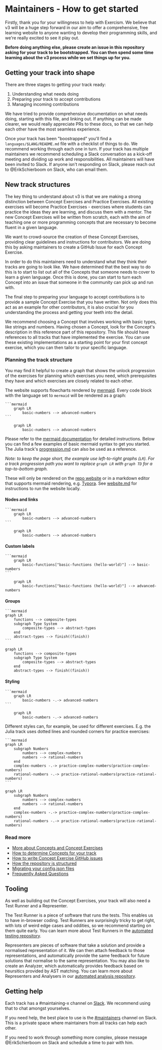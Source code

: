 # Maintainers - How to get started

Firstly, thank you for your willingness to help with Exercism. We believe that v3 will be a huge step forward in our aim to offer a comprehensive, free learning website to anyone wanting to develop their programming skills, and we're really excited to see it play out.

**Before doing anything else, please create an issue in this repository asking for your track to be bootstrapped. You can then spend some time learning about the v3 process while we set things up for you.**

## Getting your track into shape

There are three stages to getting your track ready:

1. Understanding what needs doing
2. Preparing your track to accept contributions
3. Managing incoming contributions

We have tried to provide comprehensive documentation on what needs doing, starting with this file, and linking out. If anything can be made clearer, we would really appreciate PRs to these docs, so that we can help each other have the most seamless experience.

Once your track has been "boostrapped" you'll find a `languages/$LANG/README.md` file with a checklist of things to do. We recommend working through each one in turn. If your track has multiple maintainers we recommend scheduling a Slack conversation as a kick-off meeting and dividing up work and responsibilities. All maintainers will have been invited to Slack. If anyone isn't responding on Slack, please reach out to @ErikSchierboom on Slack, who can email them.

## New track structures

The key thing to understand about v3 is that we are making a strong distinction between Concept Exercises and Practice Exercises. All existing exercises will become Practice Exercises - exercises where students can practice the ideas they are learning, and discuss them with a mentor. The new Concept Exercises will be written from scratch, each with the aim of teaching one or more programming concepts that are necessary to become fluent in a given language.

We want to crowd-source the creation of these Concept Exercises, providing clear guidelines and instructions for contributors. We are doing this by asking maintainers to create a GitHub Issue for each Concept Exercise.

In order to do this maintainers need to understand what they think their tracks are going to look like. We have determined that the best way to do this is to start to list out all of the Concepts that someone needs to cover to learn a given language. Once this is done, you can start to turn each Concept into an issue that someone in the community can pick up and run with.

The final step to preparing your language to accept contributions is to provide a sample Concept Exercise that you have written. Not only does this act as an example for other contributors, it is also crucial for you understanding the process and getting your teeth into the detail.

We recommend choosing a Concept that involves working with basic types, like strings and numbers. Having chosen a Concept, look for the Concept's description in this reference part of this repository. This file should have references to all tracks that have implemented the exercise. You can use these existing implementations as a starting point for your first concept exercise, which you can then tailor to your specific language.

### Planning the track structure

You may find it helpful to create a graph that shows the unlock progression of the exercises for planning which exercises you need, which prerequisites they have and which exercises are closely related to each other.

The website supports flowcharts rendered by [mermaid](https://mermaid-js.github.io/mermaid/#/flowchart). Every code block with the language set to `mermaid` will be rendered as a graph:

    ```mermaid
        graph LR
            basic-numbers --> advanced-numbers
    ```

```mermaid
    graph LR
        basic-numbers --> advanced-numbers
```

Please refer to the [mermaid documentation](https://mermaid-js.github.io/mermaid/#/flowchart) for detailed instructions. Below you can find a few examples of basic mermaid syntax to get you started. The Julia track's [progression.md](./../../languages/julia/reference/progression.md) can also be used as a reference.

*Note: to keep the page short, the example use left-to-right graphs (`LR`). For a track progression path you want to replace `graph LR` with `graph TD` for a top-to-bottom graph.*

These will only be rendered on the [repo website](https://exercism.github.io/v3) or in a markdown editor that supports mermaid rendering, e.g. [Typora](https://www.typora.io/). See [website.md](./website.md) for instructions to run the website locally. 

#### Nodes and links

    ```mermaid
        graph LR
            basic-numbers --> advanced-numbers
    ```

```mermaid
    graph LR
        basic-numbers --> advanced-numbers
```

#### Custom labels

    ```mermaid
        graph LR
            basic-functions["basic-functions (hello-world)"] --> basic-numbers
    ```

```mermaid
    graph LR
        basic-functions["basic-functions (hello-world)"] --> advanced-numbers
```

#### Groups

    ```mermaid
    graph LR
        functions --> composite-types
        subgraph Type System
            composite-types --> abstract-types
        end
        abstract-types --> finish((finish))
    ```

```mermaid
graph LR
    functions --> composite-types
    subgraph Type System
        composite-types --> abstract-types
    end
    abstract-types --> finish((finish))
```

#### Styling

    ```mermaid
        graph LR
            basic-numbers -.-> advanced-numbers
    ```

```mermaid
    graph LR
        basic-numbers -.-> advanced-numbers
```

Different styles can, for example, be used for different exercises. E.g. the Julia track uses dotted lines and rounded corners for practice exercises:

    ```mermaid
    graph LR
        subgraph Numbers
            numbers --> complex-numbers
            numbers --> rational-numbers
        end
        complex-numbers -.-> practice-complex-numbers(practice-complex-numbers)
        rational-numbers -.-> practice-rational-numbers(practice-rational-numbers)
    ```

```mermaid
graph LR
    subgraph Numbers
        numbers --> complex-numbers
        numbers --> rational-numbers
    end
    complex-numbers -.-> practice-complex-numbers(practice-complex-numbers)
    rational-numbers -.-> practice-rational-numbers(practice-rational-numbers)
```

### Read more

- [More about Concepts and Concept Exercises](../concept-exercises.md)
- [How to determine Concepts for your track](./determining-concepts.md)
- [How to write Concept Exercise GitHub issues](./writing-a-concept-exercise-github-issue.md)
- [How the repository is structured](./repository-structure.md)
- [Migrating your config.json files](./migrating-your-config-json-files.md)
- [Frequently Asked Questions](./faqs.md)

## Tooling

As well as building out the Concept Exercises, your track will also need a Test Runner and a Representer.

The Test Runner is a piece of software that runs the tests. This enables us to have in-browser coding. Test Runners are surprisingly tricky to get right, with lots of weird edge cases and oddities, so we recommend starting on them quite early. You can learn more about Test Runners in the [automated testing repository](https://github.com/exercism/automated-tests).

Representers are pieces of software that take a solution and provide a normalised representation of it. We can then attach feedback to those representations, and automatically provide the same feedback for future solutions that normalise to the same representation. You may also like to create an Analyzer, which automatically provides feedback based on heursitics provided by AST matching. You can learn more about Representers and Analysers in our [automated analysis repository](https://github.com/exercism/automated-analysis).

## Getting help

Each track has a #maintaining-x channel on [Slack](https://exercism-team.slack.com). We recommend using that to chat amongst yourselves.

If you need help, the best place to use is the [#maintainers](https://exercism-team.slack.com/archives/GC3K95MRR) channel on Slack. This is a private space where maintainers from all tracks can help each other.

If you need to work through something more complex, please message @ErikSchierboom on Slack and schedule a time to pair with him.
